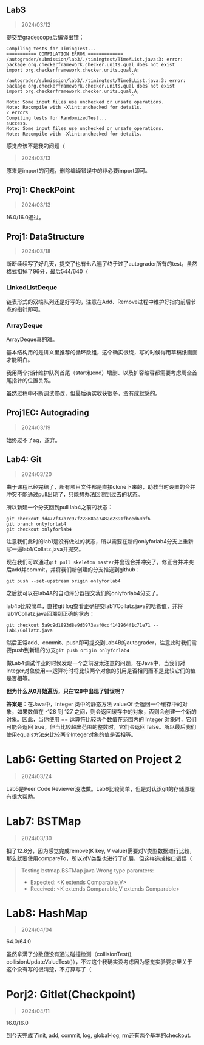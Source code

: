 ## Lab3
>2024/03/12

提交至gradescope后编译出错：

```
Compiling tests for TimingTest... 
=========== COMPILATION ERROR =============
/autograder/submission/lab3/./timingtest/TimeAList.java:3: error: package org.checkerframework.checker.units.qual does not exist
import org.checkerframework.checker.units.qual.A;
                                              ^
/autograder/submission/lab3/./timingtest/TimeSLList.java:3: error: package org.checkerframework.checker.units.qual does not exist
import org.checkerframework.checker.units.qual.A;
                                              ^
Note: Some input files use unchecked or unsafe operations.
Note: Recompile with -Xlint:unchecked for details.
2 errors
Compiling tests for RandomizedTest... 
success.
Note: Some input files use unchecked or unsafe operations.
Note: Recompile with -Xlint:unchecked for details.
```

感觉应该不是我的问题（

> 2024/03/13

原来是import的问题，删除编译错误中的非必要import即可。

## Proj1: CheckPoint
> 2024/03/13

16.0/16.0通过。

## Proj1: DataStructure
> 2024/03/18

断断续续写了好几天，提交了也有七八遍了终于过了autograder所有的test，虽然格式扣掉了96分，最后544/640（

### LinkedListDeque
链表形式的双端队列还是好写的，注意在Add、Remove过程中维护好指向前后节点的指针即可。

### ArrayDeque
ArrayDeque真的难。

基本结构用的是讲义里推荐的循环数组，这个确实很绕，写的时候得用草稿纸画画才能明白。

我用两个指针维护队列首尾（start和end）增删、以及扩容缩容都需要考虑周全首尾指针的位置关系。

虽然过程中不断调试修改，但最后确实收获很多，蛮有成就感的。

## Proj1EC: Autograding
> 2024/03/19

始终过不了ag，遂弃。
## Lab4: Git
> 2024/03/20

由于课程已经完结了，所有项目文件都是直接clone下来的，助教当时设置的合并冲突不能通过pull出现了，只能想办法回溯到过去的状态。

所以新建一个分支回到pull lab4之前的状态：
```
git checkout dd477f37b7c97f22868aa7482e2391fbced60bf6
git branch onlyforlab4
git checkout onlyforlab4
```
注意我们此时的lab1是没有做过的状态，所以需要在新的onlyforlab4分支上重新写一遍lab1/Collatz.java并提交。


现在我们可以通过`git pull skeleton master`并出现合并冲突了，修正合并冲突后add并commit，并将我们新创建的分支推送到github：

```
git push --set-upstream origin onlyforlab4
```


之后就可以在lab4A的自动评分器提交我们的onlyforlab4分支了。


lab4b比较简单，直接git log查看正确提交lab1/Collatz.java的哈希值，并将lab1/Collatz.java回溯到正确的状态：
```
git checkout 5a9c9d1893d8e9d3973aaf0cdf141964f1c71e71 -- lab1/Collatz.java
```


然后正常add、commit、push即可提交到Lab4B的autograder，注意此时我们需要push到新建的分支`git push origin onlyforlab4`



做Lab4调试作业的时候发现一个之前没太注意的问题，在Java中，当我们对Integer对象使用==运算符时将比较两个对象的引用是否相同而不是比较它们的值是否相等。


**但为什么从0开始遍历，只在128中出现了错误呢？**


**答案是**：在Java中，Integer 类中的静态方法 valueOf 会返回一个缓存中的对象，如果数值在 -128 到 127 之间，则会返回缓存中的对象，否则会创建一个新的对象。因此，当你使用 == 运算符比较两个数值在范围内的 Integer 对象时，它们可能会返回 true，但当比较超出范围的整数时，它们会返回 false。所以最后我们使用equals方法来比较两个Integer对象的值是否相等。

# Lab6: Getting Started on Project 2
>2024/03/24

Lab5是Peer Code Reviewer没法做。Lab6比较简单，但是对认识git的存储原理有很大帮助。


# Lab7: BSTMap
> 2024/03/30

扣了12.8分，因为感觉完成remove(K key, V value)需要对V类型数据进行比较，那么就要使用compareTo，所以对V类型也进行了扩展，但这样造成接口错误（

>Testing bstmap.BSTMap.java
>Wrong type paramters: 
>  *  Expected: <K extends Comparable<K>,V>
>  *  Received: <K extends Comparable<K>,V extends Comparable<V>>


# Lab8: HashMap
> 2024/04/04

64.0/64.0

虽然拿满了分数但没有通过碰撞检测（collisionTest(), collisionUpdateValueTest()），不过这个我确实没考虑因为感觉实验要求里关于这个没有写的很清楚，不打算写了（



# Porj2: Gitlet(Checkpoint)
> 2024/04/11

16.0/16.0


到今天完成了init, add, commit, log, global-log, rm还有两个基本的checkout。
